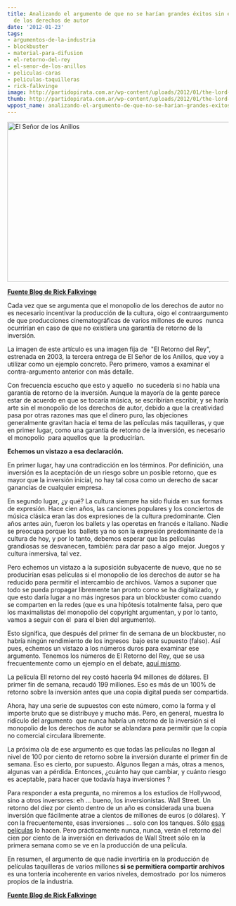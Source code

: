 ```yaml
---
title: Analizando el argumento de que no se harían grandes éxitos sin el monopolio
  de los derechos de autor
date: '2012-01-23'
tags:
- argumentos-de-la-industria
- blockbuster
- material-para-difusion
- el-retorno-del-rey
- el-senor-de-los-anillos
- peliculas-caras
- peliculas-taquilleras
- rick-falkvinge
image: http://partidopirata.com.ar/wp-content/uploads/2012/01/the-lord-of-the-rings-the-return-of-the-king-movie-stills-e1432-646x363.jpg
thumb: http://partidopirata.com.ar/wp-content/uploads/2012/01/the-lord-of-the-rings-the-return-of-the-king-movie-stills-e1432-646x363-150x150.jpg
wppost_name: analizando-el-argumento-de-que-no-se-harian-grandes-exitos-sin-el-monopolio-de-los-derechos-de-autor
---
```


<a href="http://partidopirata.com.ar/wp-content/uploads/2012/01/the-lord-of-the-rings-the-return-of-the-king-movie-stills-e1432-646x363.jpg"><img class="aligncenter size-full wp-image-2908" title="El Señor de los Anillos" src="http://partidopirata.com.ar/wp-content/uploads/2012/01/the-lord-of-the-rings-the-return-of-the-king-movie-stills-e1432-646x363.jpg" alt="El Señor de los Anillos" width="646" height="363" /></a>

<strong><a href="http://falkvinge.net/2012/01/23/debunking-the-argument-that-no-blockbusters-would-be-made-without-the-copyright-monopoly/" target="_blank">Fuente Blog de Rick Falkvinge</a></strong>

Cada vez que se argumenta que el monopolio de los derechos de autor no es necesario incentivar la producción de la cultura, oigo el contraargumento de que producciones cinematográficas de varios millones de euros  nunca ocurrirían en caso de que no existiera una garantía de retorno de la inversión.

La imagen de este artículo es una imagen fija de  "El Retorno del Rey", estrenada en 2003, la tercera entrega de El Señor de los Anillos, que voy a utilizar como un ejemplo concreto. Pero primero, vamos a examinar el contra-argumento anterior con más detalle.

Con frecuencia escucho que esto y aquello  no sucedería si no había una garantía de retorno de la inversión. Aunque la mayoría de la gente parece estar de acuerdo en que se tocaría música, se escribirían escribir, y se haría arte sin el monopolio de los derechos de autor, debido a que la creatividad pasa por otras razones mas que el dinero puro, las objeciones generalmente gravitan hacia el tema de las películas más taquilleras, y que en primer lugar, como una garantía de retorno de la inversión, es necesario el monopolio  para aquellos que  la producirían.

<strong>Echemos un vistazo a esa declaración.</strong>

En primer lugar, hay una contradicción en los términos. Por definición, una inversión es la aceptación de un riesgo sobre un posible retorno, que es mayor que la inversión inicial, no hay tal cosa como un derecho de sacar ganancias de cualquier empresa.

En segundo lugar, ¿y qué? La cultura siempre ha sido fluida en sus formas de expresión. Hace cien años, las canciones populares y los conciertos de música clásica eran las dos expresiones de la cultura predominante. Cien años antes aún, fueron los ballets y las operetas en francés e italiano. Nadie se preocupa porque los  ballets ya no son la expresión predominante de la cultura de hoy, y por lo tanto, debemos esperar que las películas grandiosas se desvanecen, también: para dar paso a algo  mejor. Juegos y cultura inmersiva, tal vez.

Pero echemos un vistazo a la suposición subyacente de nuevo, que no se producirían esas películas si el monopolio de los derechos de autor se ha reducido para permitir el intercambio de archivos. Vamos a suponer que todo se pueda propagar libremente tan pronto como se ha digitalizado, y que esto daría lugar a no más ingresos para un blockbuster como cuando se comparten en la redes (que es una hipótesis totalmente falsa, pero que los maximalistas del monopolio del copyright argumentan, y por lo tanto, vamos a seguir con él  para el bien del argumento).

Esto significa, que después del primer fin de semana de un blockbuster, no habría ningún rendimiento de los ingresos  bajo este supuesto (falso). Así pues, echemos un vistazo a los números duros para examinar ese argumento. Tenemos los números de El Retorno del Rey, que se usa frecuentemente como un ejemplo en el debate, <a href="http://boxofficemojo.com/movies/?id=returnoftheking.htm">aquí mismo</a>.

La película Ell retorno del rey costó hacerla 94 millones de dólares. El primer fin de semana, recaudó 199 millones. Eso es más de un 100% de retorno sobre la inversión antes que una copia digital pueda ser compartida.

Ahora, hay una serie de supuestos con este número, como la forma y el importe bruto que se distribuye y mucho más. Pero, en general, muestra lo ridículo del argumento  que nunca habría un retorno de la inversión si el monopolio de los derechos de autor se ablandara para permitir que la copia no comercial circulara libremente.

La próxima ola de ese argumento es que todas las películas no llegan al nivel de 100 por ciento de retorno sobre la inversión durante el primer fin de semana. Eso es cierto, por supuesto. Algunos llegan a más, otras a menos, algunas van a pérdida. Entonces, ¿cuánto hay que cambiar, y cuánto riesgo es aceptable, para hacer que todavía haya inversiones ?

Para responder a esta pregunta, no miremos a los estudios de Hollywood, sino a otros inversores: eh ... bueno, los inversionistas. Wall Street. Un retorno del diez por ciento dentro de un año es considerada una buena inversión que fácilmente atrae a cientos de millones de euros (o dólares). Y con la frecuentemente, esas inversiones ... solo con los tanques. Sólo <a href="http://en.wikipedia.org/wiki/Gigli">esas películas</a> lo hacen. Pero prácticamente nunca, nunca, verán el retorno del cien por ciento de la inversión en derivados de Wall Street sólo en la primera semana como se ve en la producción de una película.

En resumen, el argumento de que nadie invertiría en la producción de películas taquilleras de varios millones<strong> si se permitiera compartir archivos</strong> es una tontería incoherente en varios niveles, demostrado  por los números propios de la industria.

<strong><a href="http://falkvinge.net/2012/01/23/debunking-the-argument-that-no-blockbusters-would-be-made-without-the-copyright-monopoly/" target="_blank">Fuente Blog de Rick Falkvinge</a></strong>
